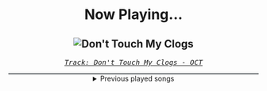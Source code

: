<div align="center"> 
<h1>Now Playing...</h1>

![Don't Touch My Clogs](https://i.scdn.co/image/ab67616d00001e02b601372b1f13b77b98065e10)
--
_<samp><a href="https://open.spotify.com/track/4v8tyFARGc8p6z3Ri0xPLB">Track: Don't Touch My Clogs - OCT</a></samp>_

<div style="border: 1px #4B5054 solid"></div>
<details>
  <summary>
    Previous played songs
  </summary>
  <table>
    <thead>
      <tr>
        <th>
          Artist
        </th>
        <th>
          Song
        </th>
        <th>
          Link
        </th>
      </tr>
    </thead>
    <tbody>
      <tr><td>OCT</td><td>Don't Touch My Clogs</td><td><a href="https://open.spotify.com/track/4v8tyFARGc8p6z3Ri0xPLB">https://open.spotify.com/track/4v8tyFARGc8p6z3Ri0xPLB</a></td></tr><tr><td>OCT</td><td>Don't Touch My Clogs</td><td><a href="https://open.spotify.com/track/4v8tyFARGc8p6z3Ri0xPLB">https://open.spotify.com/track/4v8tyFARGc8p6z3Ri0xPLB</a></td></tr><tr><td>OCT</td><td>Don't Touch My Clogs</td><td><a href="https://open.spotify.com/track/4v8tyFARGc8p6z3Ri0xPLB">https://open.spotify.com/track/4v8tyFARGc8p6z3Ri0xPLB</a></td></tr><tr><td>OCT</td><td>Don't Touch My Clogs</td><td><a href="https://open.spotify.com/track/4v8tyFARGc8p6z3Ri0xPLB">https://open.spotify.com/track/4v8tyFARGc8p6z3Ri0xPLB</a></td></tr><tr><td>Soilwork</td><td>Rejection Role</td><td><a href="https://open.spotify.com/track/2cZlwQvxwAFFTNb2xCGDl4">https://open.spotify.com/track/2cZlwQvxwAFFTNb2xCGDl4</a></td></tr><tr><td>Mudvayne</td><td>Fall Into Sleep</td><td><a href="https://open.spotify.com/track/0UvuqCD6ktYwIW97Pn4p2o">https://open.spotify.com/track/0UvuqCD6ktYwIW97Pn4p2o</a></td></tr><tr><td>Hoobastank</td><td>Pieces</td><td><a href="https://open.spotify.com/track/23E89RwTXUiR2Tsk7cBZgy">https://open.spotify.com/track/23E89RwTXUiR2Tsk7cBZgy</a></td></tr><tr><td>Spineshank</td><td>Synthetic</td><td><a href="https://open.spotify.com/track/2xV28mhkI7AzwpJEqPGSb3">https://open.spotify.com/track/2xV28mhkI7AzwpJEqPGSb3</a></td></tr><tr><td>Ill Niño</td><td>What You Deserve</td><td><a href="https://open.spotify.com/track/5hpjxB1wJAhtFVrZuWDqXV">https://open.spotify.com/track/5hpjxB1wJAhtFVrZuWDqXV</a></td></tr><tr><td>Rob Zombie</td><td>Dragula</td><td><a href="https://open.spotify.com/track/6Nm8h73ycDG2saCnZV8poF">https://open.spotify.com/track/6Nm8h73ycDG2saCnZV8poF</a></td></tr><tr><td>zebrahead</td><td>Falling Apart</td><td><a href="https://open.spotify.com/track/1SMMq7Zupw6IHw7Hvy4xb0">https://open.spotify.com/track/1SMMq7Zupw6IHw7Hvy4xb0</a></td></tr><tr><td>Story Of The Year</td><td>And the Hero Will Drown</td><td><a href="https://open.spotify.com/track/3WsgkhWH001sMkbZVcjreS">https://open.spotify.com/track/3WsgkhWH001sMkbZVcjreS</a></td></tr><tr><td>Diecast</td><td>Fade Away</td><td><a href="https://open.spotify.com/track/6X5R4cXJlu91xxl84WUzpS">https://open.spotify.com/track/6X5R4cXJlu91xxl84WUzpS</a></td></tr><tr><td>Anberlin</td><td>The Feel Good Drag</td><td><a href="https://open.spotify.com/track/5sTVykpRs4eiZKn96bZogj">https://open.spotify.com/track/5sTVykpRs4eiZKn96bZogj</a></td></tr><tr><td>Powerman 5000</td><td>Free</td><td><a href="https://open.spotify.com/track/6G3waRixEIXegXfbRTaIqJ">https://open.spotify.com/track/6G3waRixEIXegXfbRTaIqJ</a></td></tr><tr><td>Skindred</td><td>Nobody</td><td><a href="https://open.spotify.com/track/581mukhDjta60CCwpvnjL9">https://open.spotify.com/track/581mukhDjta60CCwpvnjL9</a></td></tr><tr><td>Marilyn Manson</td><td>This Is The New Shit</td><td><a href="https://open.spotify.com/track/5P13mfqn9o3ToFPTxowEgO">https://open.spotify.com/track/5P13mfqn9o3ToFPTxowEgO</a></td></tr><tr><td>Disturbed</td><td>Warrior</td><td><a href="https://open.spotify.com/track/2TNPagu8Z4zvDOpmnktF00">https://open.spotify.com/track/2TNPagu8Z4zvDOpmnktF00</a></td></tr><tr><td>Mindless Self Indulgence</td><td>Shut Me Up</td><td><a href="https://open.spotify.com/track/3oZUlZMXkj51AyYG8lGaE7">https://open.spotify.com/track/3oZUlZMXkj51AyYG8lGaE7</a></td></tr><tr><td>Dope</td><td>Thanks For Nothing</td><td><a href="https://open.spotify.com/track/16xdlfTG9qkGYtrewla55U">https://open.spotify.com/track/16xdlfTG9qkGYtrewla55U</a></td></tr>
    </tbody>
  </table>
</details>

</div>
